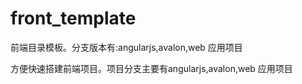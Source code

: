 # front_template
前端目录模板。分支版本有:angularjs,avalon,web 应用项目

方便快速搭建前端项目。项目分支主要有angularjs,avalon,web 应用项目
